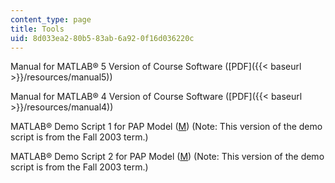 ```yaml
---
content_type: page
title: Tools
uid: 8d033ea2-80b5-83ab-6a92-0f16d036220c
---
```


Manual for MATLAB® 5 Version of Course Software ([PDF]({{< baseurl >}}/resources/manual5))

Manual for MATLAB® 4 Version of Course Software ([PDF]({{< baseurl >}}/resources/manual4))

MATLAB® Demo Script 1 for PAP Model ([M](/courses/electrical-engineering-and-computer-science/6-021j-quantitative-physiology-cells-and-tissues-fall-2004/tools/APdemo1_03.m)) (Note: This version of the demo script is from the Fall 2003 term.)

MATLAB® Demo Script 2 for PAP Model ([M](/courses/electrical-engineering-and-computer-science/6-021j-quantitative-physiology-cells-and-tissues-fall-2004/tools/APscr_03.m)) (Note: This version of the demo script is from the Fall 2003 term.)